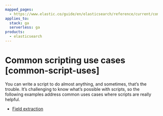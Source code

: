 ```yaml
---
mapped_pages:
  - https://www.elastic.co/guide/en/elasticsearch/reference/current/common-script-uses.html
applies_to:
  stack: ga
  serverless: ga
products:
  - elasticsearch
---
```


# Common scripting use cases [common-script-uses]

You can write a script to do almost anything, and sometimes, that’s the trouble. It’s challenging to know what’s possible with scripts, so the following examples address common uses cases where scripts are really helpful.

* [Field extraction](scripting-field-extraction.md)


